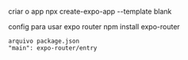 criar o app
    npx create-expo-app --template blank

config para usar expo router
    npm install expo-router

    arquivo package.json
    "main": expo-router/entry